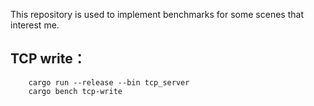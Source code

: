 This repository is used to implement benchmarks for some scenes that interest me.

## TCP write：

```
    cargo run --release --bin tcp_server
    cargo bench tcp-write
```